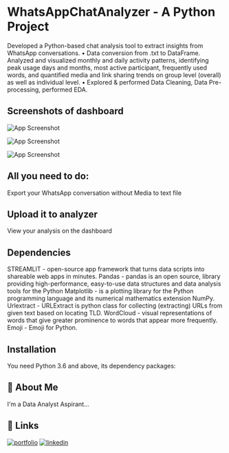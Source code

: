 # WhatsAppChatAnalyzer - A Python Project

Developed a Python-based chat analysis tool to extract insights from WhatsApp conversations.
• Data conversion from .txt to DataFrame. Analyzed and visualized monthly and daily activity patterns, 
identifying peak usage days and months, most active participant, frequently used words, and quantified 
media and link sharing trends on group level (overall) as well as individual level.
• Explored & performed Data Cleaning, Data Pre-processing, performed EDA.

## Screenshots of dashboard

![App Screenshot](https://github.com/navajis07/Python---whatsapp_chat_analysis/blob/main/Screenshot_20240722_001830.png)

![App Screenshot](https://github.com/navajis07/Python---whatsapp_chat_analysis/blob/main/Screenshot_20240722_002949.png)

![App Screenshot](https://github.com/navajis07/Python---whatsapp_chat_analysis/blob/main/Screenshot_20240722_002243.png)


## All you need to do:
Export your WhatsApp conversation without Media to text file

## Upload it to analyzer
View your analysis on the dashboard

## Dependencies
STREAMLIT - open-source app framework that turns data scripts into shareable web apps in minutes.
Pandas - pandas is an open source, library providing high-performance, easy-to-use data structures and data analysis tools for the Python
Matplotlib - is a plotting library for the Python programming language and its numerical mathematics extension NumPy.
Urlextract - URLExtract is python class for collecting (extracting) URLs from given text based on locating TLD.
WordCloud - visual representations of words that give greater prominence to words that appear more frequently.
Emoji - Emoji for Python.

## Installation
You need Python 3.6 and above, its dependency packages:

## 🚀 About Me
I'm a Data Analyst Aspirant...

## 🔗 Links
[![portfolio](https://img.shields.io/badge/my_portfolio-000?style=for-the-badge&logo=ko-fi&logoColor=white)](https://codebasics.io/portfolio/Navajis-Khan)
[![linkedin](https://img.shields.io/badge/linkedin-0A66C2?style=for-the-badge&logo=linkedin&logoColor=white)](https://www.linkedin.com/in/navajis-khan-92a369249?utm_source=share&utm_campaign=share_via&utm_content=profile&utm_medium=android_app )


